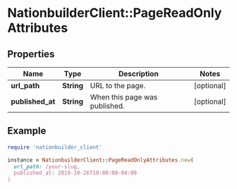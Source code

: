 # NationbuilderClient::PageReadOnlyAttributes

## Properties

| Name | Type | Description | Notes |
| ---- | ---- | ----------- | ----- |
| **url_path** | **String** | URL to the page. | [optional] |
| **published_at** | **String** | When this page was published. | [optional] |

## Example

```ruby
require 'nationbuilder_client'

instance = NationbuilderClient::PageReadOnlyAttributes.new(
  url_path: /your-slug,
  published_at: 2019-10-26T10:00:00-04:00
)
```

